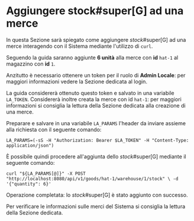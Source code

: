 # Aggiungere stock#super[G] ad una merce

In questa Sezione sarà spiegato come aggiungere _stock_#super[G] ad una merce interagendo con il Sistema mediante l'utilizzo di `curl`.

Seguendo la guida saranno aggiunte **6 unità** alla merce con **id** `hat-1` al magazzino con **id** `1`.

Anzitutto è necessario ottenere un token per il ruolo di **Admin Locale**: per maggiori informazioni vedere la Sezione dedicata al login.

La guida considererà ottenuto questo token e salvato in una variabile `LA_TOKEN`. Considererà inoltre creata la merce con id `hat-1`: per maggiori informazioni si consiglia la lettura della Sezione dedicata alla creazione di una merce.

Preparare e salvare in una variabile `LA_PARAMS` l'header da inviare assieme alla richiesta con il seguente comando:

`LA_PARAMS=(-sS -H "Authorization: Bearer $LA_TOKEN" -H "Content-Type: application/json")`

È possibile quindi procedere all'aggiunta dello _stock_#super[G] mediante il seguente comando:

`curl "${LA_PARAMS[@]}" -X POST "http://localhost:8080/api/v1/goods/hat-1/warehouse/1/stock" \
  -d '{"quantity": 6}'`

Operazione completata: lo _stock_#super[G] è stato aggiunto con successo.

Per verificare le informazioni sulle merci del Sistema si consiglia la lettura della Sezione dedicata.
